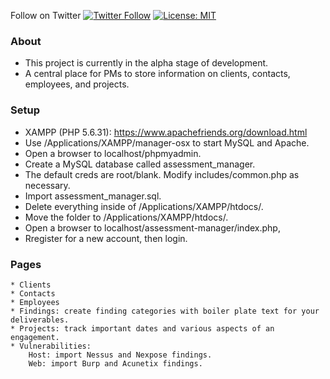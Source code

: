 Follow on Twitter [![Twitter Follow](https://img.shields.io/twitter/follow/discoverscripts.svg?style=social&label=Follow)](https://twitter.com/discoverscripts) [![License: MIT](https://img.shields.io/badge/License-MIT-blue.svg)](https://github.com/leebaird/discover/blob/master/LICENSE)

### About
* This project is currently in the alpha stage of development.
* A central place for PMs to store information on clients, contacts, employees, and projects.

### Setup
* XAMPP (PHP 5.6.31): https://www.apachefriends.org/download.html
* Use /Applications/XAMPP/manager-osx to start MySQL and Apache.
* Open a browser to localhost/phpmyadmin.
* Create a MySQL database called assessment_manager.
* The default creds are root/blank. Modify includes/common.php as necessary.
* Import assessment_manager.sql.
* Delete everything inside of /Applications/XAMPP/htdocs/.
* Move the folder to /Applications/XAMPP/htdocs/.
* Open a browser to localhost/assessment-manager/index.php,
* Rregister for a new account, then login.

### Pages
```
* Clients
* Contacts
* Employees
* Findings: create finding categories with boiler plate text for your deliverables.
* Projects: track important dates and various aspects of an engagement.
* Vulnerabilities:
    Host: import Nessus and Nexpose findings.
    Web: import Burp and Acunetix findings.
```
